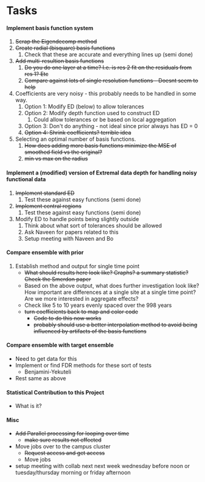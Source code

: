 # Tasks

#### Implement basis function system

1. ~~Scrap the Eigendecomp method~~
2. ~~Create radial (bisquare) basis functions~~
   1. Check that these are accurate and everything lines up (semi done)
3. ~~Add multi-resultion basis functions~~
   1. ~~Do you do one layer at a time? I.e. is res 2 fit on the residuals from res 1? Etc~~
   2. ~~Compare against lots of single resolution functions - Doesnt seem to help~~
4. Coefficients are very noisy - this probably needs to be handled in some way.
   1. Option 1: Modify ED (below) to allow tolerances
   2. Option 2: Modify depth function used to construct ED 
      1. Could allow tolerances or be based on local aggregation
   3. Option 3: Don't do anything - not ideal since prior always has ED = 0
   4. ~~Option 4: Shrink coefficients? terrible idea~~
5. Selecting an optimal number of basis functions.
   1. ~~How does adding more basis functions minimize the MSE of smoothed field vs the original?~~
   2. ~~min vs max on the radius~~

#### Implement a (modified) version of Extremal data depth for handling noisy functional data

1. ~~Implement standard ED~~
   1. Test these against easy functions (semi done)
2. ~~Implement central regions~~
   1. Test these against easy functions (semi done)
3. Modify ED to handle points being slightly outside 
   1. Think about what sort of tolerances should be allowed
   2. Ask Naveen for papers related to this
   3. Setup meeting with Naveen and Bo 

#### Compare ensemble with prior

1. Establish method and output for single time point
   - ~~What should results here look like? Graphs? a summary statistic? Check the Smerdon paper~~
   - Based on the above output, what does further investigation look like? How important are differences at a single site at a single time point? Are we more interested in aggregate effects?
   - Check like 5 to 10 years evenly spaced over the 998 years 
   - ~~turn coefficients back to map and color code~~
     - ~~Code to do this now works~~
     - ~~probably should use a better interpolation method to avoid being influenced by artifacts of the basis functions~~

#### Compare ensemble with target ensemble

- Need to get data for this
- Implement or find FDR methods for these sort of tests
  - Benjamini-Yekuteli
- Rest same as above

#### Statistical Contribution to this Project

- What is it?

#### Misc

- ~~Add Parallel processing for looping over time~~
  - ~~make sure results not effected~~
- Move jobs over to the campus cluster
  - ~~Request access and get access~~
  - Move jobs
- setup meeting with collab next next week wednesday before noon or tuesday/thursday morning or friday afternoon

#### 

